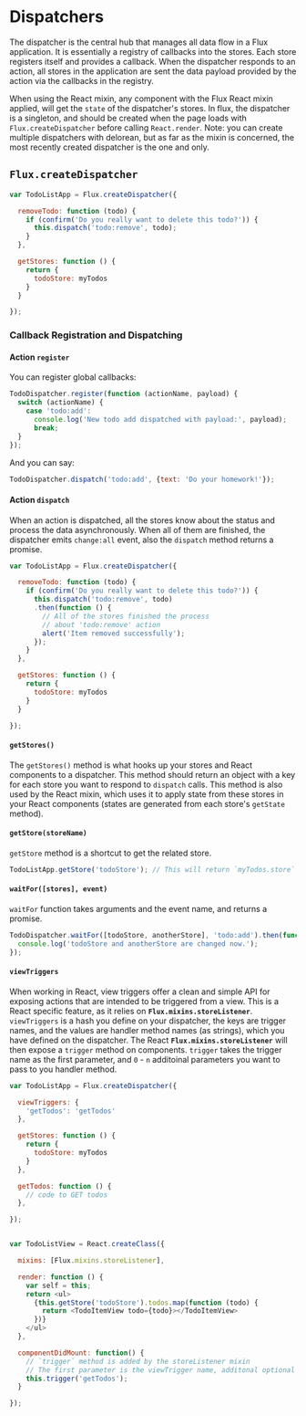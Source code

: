 # Dispatchers

The dispatcher is the central hub that manages all data flow in a Flux application.
It is essentially a registry of callbacks into the stores. Each store registers
itself and provides a callback. When the dispatcher responds to an action,
all stores in the application are sent the data payload provided by the
action via the callbacks in the registry.

When using the React mixin, any component with the Flux React mixin applied, will get the `state` of the dispatcher's stores. In flux, the dispatcher is a singleton, and should be created when the page loads 
with `Flux.createDispatcher` before calling `React.render`. Note: you can create multiple dispatchers
with delorean, but as far as the mixin is concerned, the most recently created dispatcher is the one 
and only.

## `Flux.createDispatcher`

```js
var TodoListApp = Flux.createDispatcher({

  removeTodo: function (todo) {
    if (confirm('Do you really want to delete this todo?')) {
      this.dispatch('todo:remove', todo);
    }
  },

  getStores: function () {
    return {
      todoStore: myTodos
    }
  }

});
```

### Callback Registration and Dispatching

#### Action `register`

You can register global callbacks:

```js
TodoDispatcher.register(function (actionName, payload) {
  switch (actionName) {
    case 'todo:add':
      console.log('New todo add dispatched with payload:', payload);
      break;
  }
});
```

And you can say:

```js
TodoDispatcher.dispatch('todo:add', {text: 'Do your homework!'});
```

#### Action `dispatch`

When an action is dispatched, all the stores know about the status and
process the data asynchronously. When all of them are finished, the dispatcher
emits `change:all` event, also the `dispatch` method returns a promise.

```js
var TodoListApp = Flux.createDispatcher({

  removeTodo: function (todo) {
    if (confirm('Do you really want to delete this todo?')) {
      this.dispatch('todo:remove', todo)
      .then(function () {
        // All of the stores finished the process
        // about 'todo:remove' action
        alert('Item removed successfully');
      });
    }
  },

  getStores: function () {
    return {
      todoStore: myTodos
    }
  }

});
```

#### `getStores()`

The `getStores()` method is what hooks up your stores and React components to a dispatcher. This method should return an
object with a key for each store you want to respond to `dispatch` calls. This method is also used by
the React mixin, which uses it to apply state from these stores in your React components (states are
generated from each store's `getState` method).


#### `getStore(storeName)`

`getStore` method is a shortcut to get the related store.

```js
TodoListApp.getStore('todoStore'); // This will return `myTodos.store`
```

#### `waitFor([stores], event)`

`waitFor` function takes arguments and the event name, and returns a promise.

```js
TodoDispatcher.waitFor([todoStore, anotherStore], 'todo:add').then(function () {
  console.log('todoStore and anotherStore are changed now.');
});
```

#### `viewTriggers`

When working in React, view triggers offer a clean and simple API for exposing actions that are intended to be triggered
from a view. This is a React specific feature, as it relies on **`Flux.mixins.storeListener`**. `viewTriggers` is a hash you define on your dispatcher, the keys are trigger names, and the values are handler method names (as strings), which you have defined on the dispatcher. The React **`Flux.mixins.storeListener`** will then expose a `trigger` method on components.
`trigger` takes the trigger name as the first parameter, and `0` - `n` additoinal parameters you want to pass to you handler
method.


```js
var TodoListApp = Flux.createDispatcher({

  viewTriggers: {
    'getTodos': 'getTodos'
  },

  getStores: function () {
    return {
      todoStore: myTodos
    }
  },

  getTodos: function () {
    // code to GET todos
  },

});


var TodoListView = React.createClass({

  mixins: [Flux.mixins.storeListener],

  render: function () {
    var self = this;
    return <ul>
      {this.getStore('todoStore').todos.map(function (todo) {
        return <TodoItemView todo={todo}></TodoItemView>
      })}
    </ul>
  },

  componentDidMount: function() {
    // `trigger` method is added by the storeListener mixin
    // The first parameter is the viewTrigger name, additonal optional parameters can be passed after that
    this.trigger('getTodos');
  }

});

```
